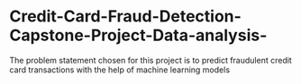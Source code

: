 # Credit-Card-Fraud-Detection-Capstone-Project-Data-analysis-
The problem statement chosen for this project is to predict fraudulent credit card transactions with the help of machine learning models
